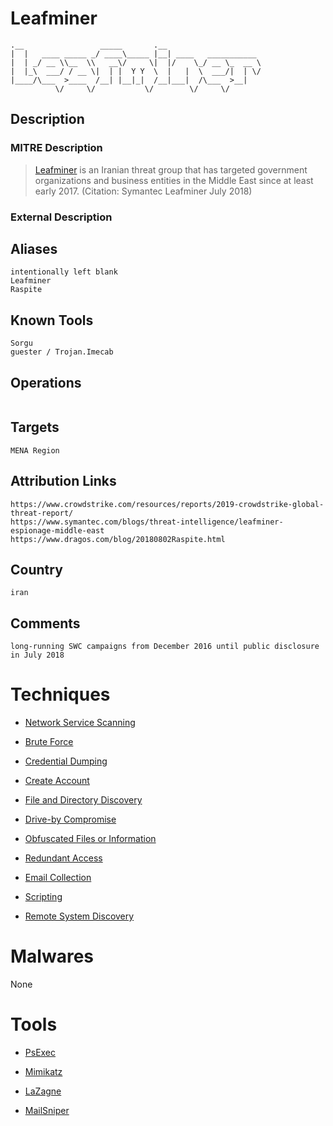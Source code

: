 
# Leafminer

```
.__                 _____       .__                     
|  |   ____ _____ _/ ____\_____ |__| ____   ___________ 
|  | _/ __ \\__  \\   __\/     \|  |/    \_/ __ \_  __ \
|  |_\  ___/ / __ \|  | |  Y Y  \  |   |  \  ___/|  | \/
|____/\___  >____  /__| |__|_|  /__|___|  /\___  >__|   
          \/     \/           \/        \/     \/       

```

## Description

### MITRE Description

> [Leafminer](https://attack.mitre.org/groups/G0077) is an Iranian threat group that has targeted government organizations and business entities in the Middle East since at least early 2017. (Citation: Symantec Leafminer July 2018)

### External Description

> 

## Aliases

```
intentionally left blank
Leafminer
Raspite
```

## Known Tools

```
Sorgu
guester / Trojan.Imecab
```

## Operations

```

```

## Targets

```
MENA Region
```

## Attribution Links

```
https://www.crowdstrike.com/resources/reports/2019-crowdstrike-global-threat-report/
https://www.symantec.com/blogs/threat-intelligence/leafminer-espionage-middle-east
https://www.dragos.com/blog/20180802Raspite.html
```

## Country

```
iran
```

## Comments

```
long-running SWC campaigns from December 2016 until public disclosure in July 2018
```

# Techniques


* [Network Service Scanning](../techniques/Network-Service-Scanning.md)

* [Brute Force](../techniques/Brute-Force.md)
    
* [Credential Dumping](../techniques/Credential-Dumping.md)
    
* [Create Account](../techniques/Create-Account.md)
    
* [File and Directory Discovery](../techniques/File-and-Directory-Discovery.md)
    
* [Drive-by Compromise](../techniques/Drive-by-Compromise.md)
    
* [Obfuscated Files or Information](../techniques/Obfuscated-Files-or-Information.md)
    
* [Redundant Access](../techniques/Redundant-Access.md)
    
* [Email Collection](../techniques/Email-Collection.md)
    
* [Scripting](../techniques/Scripting.md)
    
* [Remote System Discovery](../techniques/Remote-System-Discovery.md)
    

# Malwares

None

# Tools


* [PsExec](../tools/PsExec.md)

* [Mimikatz](../tools/Mimikatz.md)
    
* [LaZagne](../tools/LaZagne.md)
    
* [MailSniper](../tools/MailSniper.md)
    
